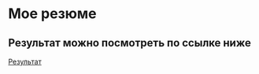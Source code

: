 # Мое резюме
## Результат можно посмотреть по ссылке ниже

[Результат](https://urbanovichna.github.io/resume/)
